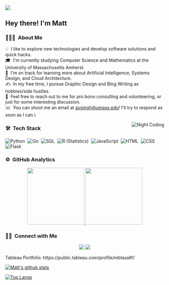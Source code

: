 ![](https://res.cloudinary.com/makotoevo/image/upload/v1606155357/0_wwyo3a.jpg?raw=true)



<h2>Hey there! I'm Matt</h2>

<!-- ## 👋 &nbsp;Hey there! I'm Matt -->

### 👨🏻‍💻 &nbsp;About Me

💡 &nbsp;I like to explore new technologies and develop software solutions and quick hacks.\
🎓 &nbsp;I'm currently studying Computer Science and Mathematics at the University of Massachusetts Amherst.\
🌱 &nbsp;I'm on track for learning more about Artificial Intelligence, Systems Design, and Cloud Architecture.\
✍️ &nbsp;In my free time, I pursue Graphic Design and Blog Writing as hobbies/side hustles.\
💬 &nbsp;Feel free to reach out to me for pro bono consulting and volunteering, or just for some interesting discussion.\
✉️ &nbsp;You can shoot me an email at avsingh@umass.edu! I'll try to respond as soon as I can.\


<img alt="Night Coding" src="https://raw.githubusercontent.com/mattblasa/mattblasa/master/assets/Night-Coding.gif" align="right"/>

### 🛠 &nbsp;Tech Stack

![Python](https://img.shields.io/badge/-Python-05122A?style=flat&logo=python)&nbsp;
![Go](https://img.shields.io/badge/-Go-05122A?style=flat&logo=go)&nbsp;
![SQL](https://img.shields.io/badge/-SQL-05122A?style=flat&logo=SQL)&nbsp;
![R (Statistics)](https://img.shields.io/badge/-R-05122A?style=flat&logo=R&logoColor=276DC3)&nbsp;
![JavaScript](https://img.shields.io/badge/-JavaScript-05122A?style=flat&logo=javascript)&nbsp;
![HTML](https://img.shields.io/badge/-HTML-05122A?style=flat&logo=HTML5)&nbsp;
![CSS](https://img.shields.io/badge/-CSS-05122A?style=flat&logo=CSS3&logoColor=1572B6)&nbsp;
![Flask](https://img.shields.io/badge/-Flask-05122A?style=flat&logo=flask)&nbsp;


### ⚙️ &nbsp;GitHub Analytics

<p align="center">
<a href="https://github.com/mattblasa">
  <img height="180em" src="https://github-readme-stats-eight-theta.vercel.app/api?username=mattblasa&show_icons=true&theme=algolia&include_all_commits=true&count_private=true"/>
  <img height="180em" src="https://github-readme-stats-eight-theta.vercel.app/api/top-langs/?username=mattblasa&layout=compact&langs_count=8&theme=algolia"/>
</a>
</p>

### 🤝🏻 &nbsp;Connect with Me

<p align="center">
<a href="https://linkedin.com/in/mattblasa"><img src="https://img.shields.io/badge/Matthew%20Blasa-LinkedIn-blue"/></a>
<a href="mailto:mblasa@wgu.edu"><img src="https://img.shields.io/badge/-avsingh@umass.edu-D14836?style=flat&logo=Gmail&logoColor=white"/></a>
</p>
Tableau Portfolio: https://public.tableau.com/profile/mblasa#!/


[![Matt's github stats](https://github-readme-stats.vercel.app/api?username=mattblasa&count_private=true&show_icons=true&theme=radical&hide_rank=false)](https://github.com/mattblasa/github-readme-stats)
<br>

[![Top Langs](https://github-readme-stats.vercel.app/api/top-langs/?username=mattblasa&layout=compact)](https://github.com/mattblasa/github-readme-stats)
